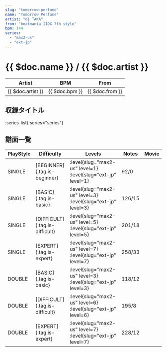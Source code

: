 ```yaml
---
slug: "tomorrow-perfume"
name: "Tomorrow Perfume"
artist: "dj TAKA"
from: "beatmania IIDX 7th style"
bpm: 144
series:
  - "max2-us"
  - "ext-jp"
---
```


# {{ $doc.name }} / {{ $doc.artist }}

|Artist|BPM|From|
|------|---|----|
|{{ $doc.artist }}|{{ $doc.bpm }}|{{ $doc.from }}|

## 収録タイトル

:series-list{:series="series"}

## 譜面一覧

|PlayStyle|Difficulty|Levels|Notes|Movie|
|---------|----------|------|-----|-----|
|SINGLE|[BEGINNER]{.tag.is-beginner}|<div class="field is-grouped is-grouped-multiline">:level{slug="max2-us" level=1} :level{slug="ext-jp" level=1}</div>|92/0||
|SINGLE|[BASIC]{.tag.is-basic}|<div class="field is-grouped is-grouped-multiline">:level{slug="max2-us" level=3} :level{slug="ext-jp" level=3}</div>|126/15||
|SINGLE|[DIFFICULT]{.tag.is-difficult}|<div class="field is-grouped is-grouped-multiline">:level{slug="max2-us" level=5} :level{slug="ext-jp" level=5}</div>|201/18||
|SINGLE|[EXPERT]{.tag.is-expert}|<div class="field is-grouped is-grouped-multiline">:level{slug="max2-us" level=7} :level{slug="ext-jp" level=7}</div>|258/33||
|DOUBLE|[BASIC]{.tag.is-basic}|<div class="field is-grouped is-grouped-multiline">:level{slug="max2-us" level=3} :level{slug="ext-jp" level=3}</div>|118/12||
|DOUBLE|[DIFFICULT]{.tag.is-difficult}|<div class="field is-grouped is-grouped-multiline">:level{slug="max2-us" level=6} :level{slug="ext-jp" level=6}</div>|195/8||
|DOUBLE|[EXPERT]{.tag.is-expert}|<div class="field is-grouped is-grouped-multiline">:level{slug="max2-us" level=7} :level{slug="ext-jp" level=7}</div>|228/12||
